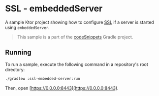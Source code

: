 # SSL - embeddedServer

A sample Ktor project showing how to configure [SSL](https://ktor.io/docs/ssl.html) if a server is started using `embeddedServer`.
> This sample is a part of the [codeSnippets](../../README.md) Gradle project.

## Running
To run a sample, execute the following command in a repository's root directory:
```bash
./gradlew :ssl-embedded-server:run
```

Then, open [https://0.0.0.0:8443](https://0.0.0.0:8443).